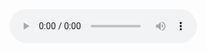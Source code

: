 ﻿
<html>
<head>
<tittle></tittle>
</head>
<body>
 <audio controls preload>
 sample: <source src="" type="audio/mp3">
</audio> 
</body>
</html>